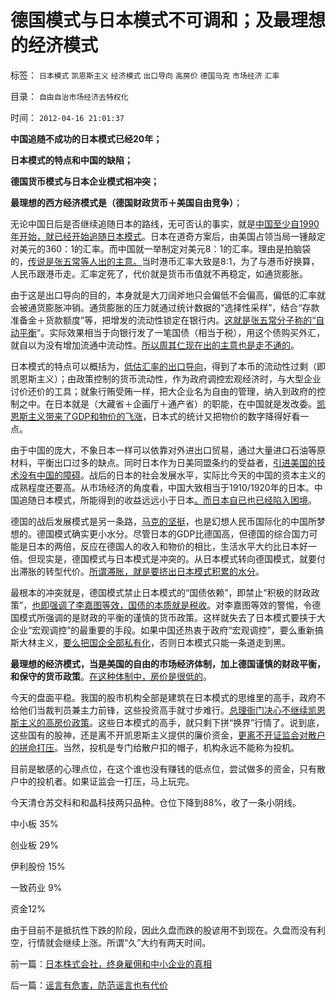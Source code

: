 # 德国模式与日本模式不可调和；及最理想的经济模式

标签： `日本模式` `凯恩斯主义` `经济模式` `出口导向` `高房价` `德国马克` `市场经济` `汇率` 

目录： `自由自治市场经济去特权化`

时间： `2012-04-16 21:01:37`

**中国追随不成功的日本模式已经20年；**

**日本模式的特点和中国的缺陷；**

**德国货币模式与日本企业模式相冲突；**

**最理想的西方经济模式是（德国财政货币＋美国自由竞争）**；

无论中国日后是否继续追随日本的路线，无可否认的事实，就是[中国至少自1990年开始，就已经开始追随日本模式](../../../2011/12/31/东亚列国经济奇迹水分大大，公有制没有增长动力.md)。日本在道奇方案后，由美国占领当局一锺敲定对美元的360：1的汇率。而中国就一举制定对美元8：1的汇率。理由是拍脑袋的，[传说是张五常等人出的主意。](../../../2012/2/23/地方政府迷恋香港模式，中央政策倾慕日本模式.md)当时港币汇率大致是8:1，为了与港币好换算，人民币跟港币走。汇率定死了，代价就是货币币值就不再稳定，如通货膨胀。

由于这是出口导向的目的，本身就是大刀阔斧地只会偏低不会偏高，偏低的汇率就会被通货膨胀冲销。通货膨胀的压力就通过统计数据的“选择性采样”，结合“存款准备金＋货款额度”等，把增发的流动性锁定在银行内。[这就是张五常分子称的“自动平衡](../../../2011/11/30/平价购买力的货币“稳定”：汇率稳定则通货膨胀.md)”。实际效果相当于向银行发了一笔国债（相当于税），用这个债购买外汇，就自以为没有增加流通中流动性。[所以周其仁现在出的主意也是走不通的](../../../2011/7/21/经济学的良心就是据理力争Vs第一流的猪狗.md)。

日本模式的特点可以概括为，[低估汇率的出口导向](../../../2010/5/28/欧美日汇率走低是补贴进口冲销中国外汇债权.md)，得到了本币的流动性过剩（即凯恩斯主义）；由政策控制的货币流动性，作为政府调控宏观经济时，与大型企业讨价还价的工具；就象行贿受贿一样，把大企业名为自由的管理，纳入到政府的控制之中。在日本就是（大藏省＋企画厅＋通产省）的职能，在中国就是发改委。[凯恩斯主义带来了GDP和物价的飞涨](../../../2011/12/24/凯恩斯主义的GDP依赖于物价更快的上涨.md)，日本式的统计又把物价的数字降得好看一点。

由于中国的庞大，不象日本一样可以依靠对外进出口贸易，通过大量进口石油等原材料，平衡出口过多的缺点。同时日本作为日美同盟条约的受益者，[引进美国的技术没有中国的障碍](../../../2012/2/24/外汇储备不可能投资中国；不可能买美国技术平衡顺差.md)。战后的日本的社会发展水平，实际比今天的中国的资本主义的成熟程度还要高。从市场经济的角度看，中国大致相当于1910/1920年的日本。中国追随日本模式，所能得到的收益远远小于日本[。而日本自已也已经陷入困境](../../../2011/1/6/日本传统文化拖了日本经济的后腿.md)。

德国的战后发展模式是另一条路，[马克的坚挺](../../../2011/6/1/德国马克国际化，欧元面临崩溃.md)，也是幻想人民币国际化的中国所梦想的。德国模式确实更小水分。尽管日本的GDP比德国高，但德国的综合国力可能是日本的两倍，反应在德国人的收入和物价的相比，生活水平大约比日本好一倍。但现实是，德国模式与日本模式是冲突的。从日本模式转向德国模式，就要付出滞胀的转型代价。[所谓滞胀，就是要挤出日本模式积累的水分](../../../2012/4/9/日本模式是看上去成功的失败.md)。

最根本的冲突就是，德国模式禁止日本模式的“国债依赖”，即禁止“积极的财政政策”，[也即强调了李嘉图等效，国债的本质就是税收](../../../2011/10/24/中央担保的地方债相当于税收，李嘉图等效将被国人熟知.md)。对李嘉图等效的警惕，令德国模式所强调的是财政的平衡的谨慎的货币政策。这样就失去了日本模式要挟于大企业“宏观调控”的最重要的手段。如果中国还热衷于政府“宏观调控”，要么重新搞斯大林主义，[要么把国企全部私有化](../../../2012/3/24/私有制没有国企！国企的出路就是关闭！.md)，否则日本模式只能一条道走到黑。

**最理想的经济模式，当是美国的自由的市场经济体制，加上德国谨慎的财政平衡，和保守的货币政策**。[在这种体制中，房价是很低的](../../../2008/8/4/楼市硬需求完全不存在.md)。

今天的盘面平稳。我国的股市机构全部是建筑在日本模式的思维里的高手，政府不给他们当裁判员兼主力前锋，这些投资高手就寸步难行。[总理衙门决心不继续凯恩斯主义的高房价政策](../../../2012/3/14/总理要禁毒，机构毒瘾大发作！.md)。这些日本模式的高手，就只剩下拼“换界”行情了。说到底，这些国有的股神，还是离不开凯恩斯主义提供的廉价资金，[更离不开证监会对散户的拼命打压](../../../2012/1/30/A股散户化降低市场风险，打压散户的结果是恶性通货膨胀.md)。当然，投机是专门给散户扣的帽子，机构永远不能称为投机。

目前是敏感的心理点位，在这个谁也没有赚钱的低点位，尝试做多的资金，只有散户中的投机者。如果证监会一打压，马上玩完。

今天清仓苏交科和和晶科技两只品种。仓位下降到88%，收了一条小阴线。

中小板 35%

创业板 29%

伊利股份 15%

一致药业 9%

资金12%

由于目前不是抵抗性下跌的阶段，因此久盘而跌的股谚用不到现在。久盘而没有利空，行情就会继续上涨。所谓“久”大约有两天时间。



前一篇：[日本株式会社，终身雇佣和中小企业的真相](../../../2012/4/16/日本株式会社，终身雇佣和中小企业的真相.md)

后一篇：[谣言有危害，防范谣言也有代价](../../../2012/4/17/谣言有危害，防范谣言也有代价.md)